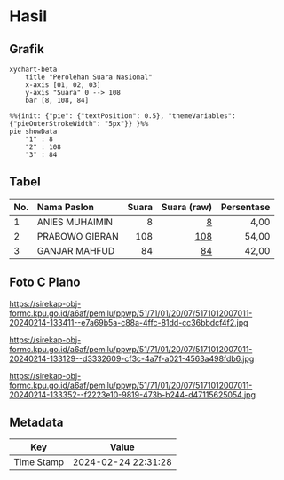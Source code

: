 # Hasil

## Grafik

```mermaid
xychart-beta
    title "Perolehan Suara Nasional"
    x-axis [01, 02, 03]
    y-axis "Suara" 0 --> 108
    bar [8, 108, 84]
```

```mermaid
%%{init: {"pie": {"textPosition": 0.5}, "themeVariables": {"pieOuterStrokeWidth": "5px"}} }%%
pie showData
    "1" : 8
    "2" : 108
    "3" : 84
```

## Tabel

| No. | Nama Paslon    | Suara | Suara (raw) | Persentase |
|:--- |:-------------- | -----:| -----------:| ----------:|
| 1   | ANIES MUHAIMIN | 8     | [8][p-1]    | 4,00       |
| 2   | PRABOWO GIBRAN | 108   | [108][p-2]  | 54,00      |
| 3   | GANJAR MAHFUD  | 84    | [84][p-3]   | 42,00      |


[p-1]: https://github.com/gigit-pemilu/pemilu-2024/blob/main/pilpres/hitung-suara/sub/51-bali/sub/71-kota-denpasar/sub/01-denpasar-selatan/sub/2007-sidakarya/sub/011-tps/sub/paslon-1.txt
[p-2]: https://github.com/gigit-pemilu/pemilu-2024/blob/main/pilpres/hitung-suara/sub/51-bali/sub/71-kota-denpasar/sub/01-denpasar-selatan/sub/2007-sidakarya/sub/011-tps/sub/paslon-2.txt
[p-3]: https://github.com/gigit-pemilu/pemilu-2024/blob/main/pilpres/hitung-suara/sub/51-bali/sub/71-kota-denpasar/sub/01-denpasar-selatan/sub/2007-sidakarya/sub/011-tps/sub/paslon-3.txt

## Foto C Plano

https://sirekap-obj-formc.kpu.go.id/a6af/pemilu/ppwp/51/71/01/20/07/5171012007011-20240214-133411--e7a69b5a-c88a-4ffc-81dd-cc36bbdcf4f2.jpg

https://sirekap-obj-formc.kpu.go.id/a6af/pemilu/ppwp/51/71/01/20/07/5171012007011-20240214-133129--d3332609-cf3c-4a7f-a021-4563a498fdb6.jpg

https://sirekap-obj-formc.kpu.go.id/a6af/pemilu/ppwp/51/71/01/20/07/5171012007011-20240214-133352--f2223e10-9819-473b-b244-d47115625054.jpg


## Metadata

| Key        | Value               |
| ---------- | ------------------- |
| Time Stamp | 2024-02-24 22:31:28 |



